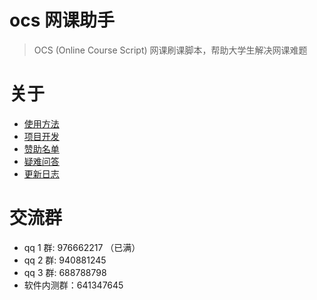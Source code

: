 # ocs 网课助手

> OCS (Online Course Script) 网课刷课脚本，帮助大学生解决网课难题

# 关于

-   [使用方法](https://enncy.github.io/online-course-script)
-   [项目开发](https://enncy.github.io/online-course-script/api)
-   [赞助名单](https://enncy.github.io/online-course-script/sponsors)
-   [疑难问答](https://enncy.github.io/online-course-script/FQA)
-   [更新日志](CHANGELOG.md)

# 交流群

-   qq 1 群: 976662217 （已满）
-   qq 2 群: 940881245
-   qq 3 群: 688788798
-   软件内测群：641347645
